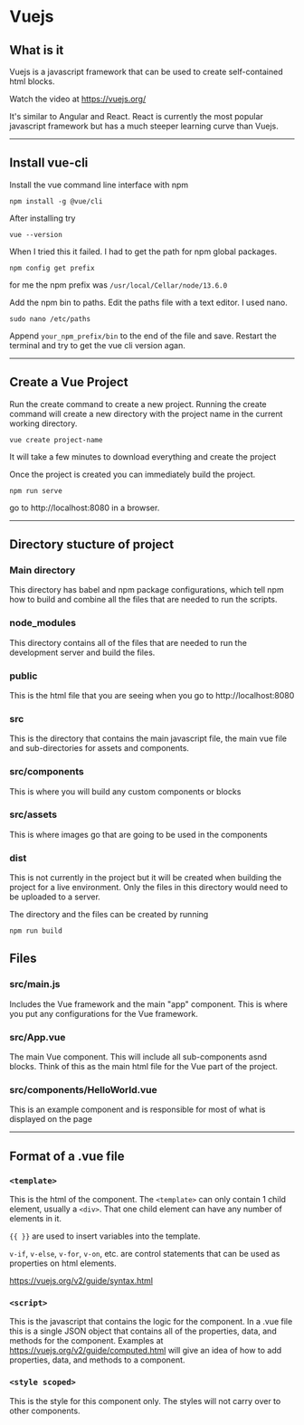 # Vuejs

## What is it

Vuejs is a javascript framework that can be used to create self-contained html blocks.

Watch the video at https://vuejs.org/

It's similar to Angular and React. React is currently the most popular javascript framework but has a much steeper learning curve than Vuejs.

---

## Install vue-cli

Install the vue command line interface with npm

```
npm install -g @vue/cli
```

After installing try

```
vue --version
```

When I tried this it failed. I had to get the path for npm global packages.

```
npm config get prefix
```

for me the npm prefix was
`/usr/local/Cellar/node/13.6.0`

Add the npm bin to paths. Edit the paths file with a text editor. I used nano.

```
sudo nano /etc/paths
```

Append `your_npm_prefix/bin` to the end of the file and save. Restart the terminal and try to get the vue cli version agan.

---

## Create a Vue Project

Run the create command to create a new project. Running the create command will create a new directory with the project name in the current working directory.

```
vue create project-name
```

It will take a few minutes to download everything and create the project

Once the project is created you can immediately build the project.

```
npm run serve
```

go to http://localhost:8080 in a browser.

---

## Directory stucture of project

### Main directory

This directory has babel and npm package configurations, which tell npm how to build and combine all the files that are needed to run the scripts.

### node_modules

This directory contains all of the files that are needed to run the development server and build the files.

### public

This is the html file that you are seeing when you go to http://localhost:8080

### src

This is the directory that contains the main javascript file, the main vue file and sub-directories for assets and components.

### src/components

This is where you will build any custom components or blocks

### src/assets

This is where images go that are going to be used in the components

### dist

This is not currently in the project but it will be created when building the project for a live environment. Only the files in this directory would need to be uploaded to a server.

The directory and the files can be created by running

```
npm run build
```

## Files

### src/main.js

Includes the Vue framework and the main "app" component. This is where you put any configurations for the Vue framework.

### src/App.vue

The main Vue component. This will include all sub-components asnd blocks. Think of this as the main html file for the Vue part of the project.

### src/components/HelloWorld.vue

This is an example component and is responsible for most of what is displayed on the page

---

## Format of a .vue file

### `<template>`

This is the html of the component. The `<template>` can only contain 1 child element, usually a `<div>`. That one child element can have any number of elements in it.

`{{ }}` are used to insert variables into the template.

`v-if`, `v-else`, `v-for`, `v-on`, etc. are control statements that can be used as properties on html elements.

https://vuejs.org/v2/guide/syntax.html

### `<script>`

This is the javascript that contains the logic for the component. In a .vue file this is a single JSON object that contains all of the properties, data, and methods for the component. Examples at https://vuejs.org/v2/guide/computed.html will give an idea of how to add properties, data, and methods to a component.

### `<style scoped>`

This is the style for this component only. The styles will not carry over to other components.
